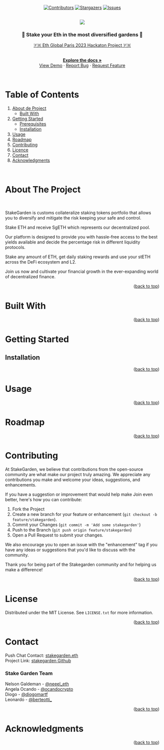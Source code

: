 <a name="readme-top"></a>

<div align="center">

[![Contributors][contributors-shield]][contributors-url]
[![Stargazers][stars-shield]][stars-url]
[![Issues][issues-shield]][issues-url]

</div>

<!-- PROJECT INTRO -->

<br />
<div align="center">
  <a href="https://github.com/StakeGarden/stakegarden">
    <img src="https://i.imgur.com/2XF05aM.png">
  </a>

 <h3 align="center"> 🌳 Stake your Eth in the most diversified gardens 🌳 </h3>

  <p align="center">

  [🇫🇷 Eth Global Paris 2023 Hackaton Project 🇫🇷](https://ethglobal.com/events/paris2023)

   <br />
    <a href="https://github.com/StakeGarden/stakegarden"><strong>Explore the docs »</strong></a>
    <br />
    <a href="https://github.com/StakeGarden/stakegarden">View Demo</a>
    ·
    <a href="https://github.com/StakeGarden/stakegarden">Report Bug</a>
    ·
    <a href="https://github.com/StakeGarden/stakegarden">Request Feature</a>
  </p>
</div>

<br />


<!-- TABLE OF CONTENTS -->

# Table of Contents 

1. [About de Project](#about-the-project)
    - [Built With](#built-with)
2. [Getting Started](#getting-started)
    - [Prerequisites](#prerequisites)
    - [Installation](#installation)
3. [Usage](#usage)
4. [Roadmap](#roadmap)
5. [Contributing](#contributing)
6. [Licence](#license)
7. [Contact](#contact)
8. [Acknowledgments](#acknowledgments)

<br />


<!-- ABOUT THE PROJECT -->

# About The Project


<br />

<!-- [![Product Name Screen Shot][product-screenshot]](https://example.com) -->

StakeGarden is customs collateralize staking tokens portfolio that allows you to diversify and mitigate the risk keeping your safe and control.

Stake ETH and receive SgETH which represents our decentralized pool. 

Our platform is designed to provide you with hassle-free access to the best yields available and decide the percentage risk in different liquidity protocols.

Stake any amount of ETH, get daily staking rewards and use your stETH across the DeFi ecosystem and L2.

Join us now and cultivate your financial growth in the ever-expanding world of decentralized finance.


<p align="right">(<a href="#readme-top">back to top</a>)</p>


# Built With

<!-- 

Join is proudly supported by the following sponsors:

* [![Polybase][Polybase.xyz]][Polybase-url]
* [![Push][Push.org]][Push-url]
* [![NFT.STORAGE][NFT.Storage]][NFT-url]
* [![Spheron][Spheron.network]][Spheron-url]
* [![ENS][Ens.domains]][Ens-url]
* [![Filecoin][Filecoin.io]][Filecoin-url]

In the development of the Join website, we used the following technologies:


* [![Next][Next.js]][Next-url]
* [![Chakra][chakra-ui]][chakra-url]
* [![Node][Node.js]][Node-url]

These powerful tools and frameworks have helped us create a seamless user experience and ensure the scalability and reliability of our platform.

-->

<p align="right">(<a href="#readme-top">back to top</a>)</p>



<!-- GETTING STARTED   -->


# Getting Started

<!-- 
To get started with Join, follow these steps:

1. Login with your wallet on the Join website at [letsjoin.xyz](letsjoin.xyz)

2. Explore the homepage to discover upcoming tech and web3 events. You can filter events by category, location, and format to find the ones that interest you.

3. Click on an event to view more details such as the date, time, speakers, and description.

4. Stay updated with event notifications through your preferred channels, such as email or push notifications on your mobile device.

5. Engage with the Join community by participating in discussions, networking with other attendees, and sharing your experiences.

That's it! You are now ready to make the most of Join and stay connected with the tech and web3 event scene. -->


## Installation 

<!-- To get started with Join installation, follow these steps:

1. Clone the repo
   ```sh
   git clone https://github.com/sheva323/JOIN
   ```
2. Navigate to the project directory:
   ```sh
   cd join
   ```
3. Install the necessary dependencies:
   ```js
   npm install
   ```
4.  Configure the environment variables:
  * Rename the .env.example file to .env.
  * Open the .env file and fill in the required configuration values.
5. Start the development server:
    ```js
   npm run dev
   ```
6. Open your web browser and visit http://localhost:3000 to access the Join application.

Please note that the above steps assume you have Node.js and npm (Node Package Manager) installed on your machine.

Enjoy using Join and stay connected with the exciting world of tech and web3 events!

-->
<p align="right">(<a href="#readme-top">back to top</a>)</p>



<!-- USAGE EXAMPLES -->

# Usage

<!-- Acá va el demo en video y un par de bundles -->

<!--Use this space to show useful examples of how a project can be used. Additional screenshots, code examples and demos work well in this space. You may also link to more resources.

_For more examples, please refer to the [Documentation](https://example.com)_ -->

<p align="right">(<a href="#readme-top">back to top</a>)</p>



<!-- ROADMAP -->
# Roadmap

<!-- 
- [x] Event reminder scheduling
- [x] Event filtering by date: today, weekend, next week
- [x] Dev tooling for loading fixtures on Polygon
- [x] Aggregated event visualization across different platforms
- [x] Gasless transactions
- [ ] Add Protocol of Events (content-agnostic)
- [ ] DAO Suit Tooling
- [ ] Payment Method
- [ ] Decentralized Mentoring
- [ ] SDK for easily creating events from any source
- [ ] After an event is completed, update with links to recordings, slides, repositories, or other historical resources. This allows users to look back in time and view events on-demand, having all the related resources in one place.
- [ ] Community events incentives for creating events, updating a past event with recording links, reporting events with malicious or incorrect information, etc.



See the [open issues](https://github.com/StakeGarden/stakegarden/issues) for a full list of proposed features (and known issues).

-->

<p align="right">(<a href="#readme-top">back to top</a>)</p>


<!-- CONTRIBUTING -->

# Contributing

At StakeGarden, we believe that contributions from the open-source community are what make our project truly amazing. We appreciate any contributions you make and welcome your ideas, suggestions, and enhancements.

If you have a suggestion or improvement that would help make Join even better, here's how you can contribute:

1. Fork the Project
2. Create a new branch for your feature or enhancement (`git checkout -b feature/stakegarden`).
3. Commit your Changes (`git commit -m 'Add some stakegarden'`)
4. Push to the Branch (`git push origin feature/stakegarden`)
5. Open a Pull Request to submit your changes.

We also encourage you to open an issue with the "enhancement" tag if you have any ideas or suggestions that you'd like to discuss with the community.

Thank you for being part of the Stakegarden community and for helping us make a difference!

<p align="right">(<a href="#readme-top">back to top</a>)</p>


<!-- LICENSE -->
# License

Distributed under the MIT License. See `LICENSE.txt` for more information.

<p align="right">(<a href="#readme-top">back to top</a>)</p>


<!-- CONTACT -->

# Contact

Push Chat Contact: [stakegarden.eth](https://app.push.org/chat)
<br />
Project Link: [stakegarden Github](https://github.com/StakeGarden/stakegarden)
<br />


### Stake Garden Team


Nelson Galdeman - [@neeel_eth](https://twitter.com/neeel_eth)
<br />
Angela Ocando - [@ocandocrypto](https://twitter.com/ocandocrypto) 
<br />
Diogo - [@diogomartf](https://twitter.com/diogomartf) 
<br />
Leonardo - [@berteotti_](https://twitter.com/berteotti_) 
<br />

<p align="right">(<a href="#readme-top">back to top</a>)</p>


<!-- ACKNOWLEDGMENTS -->

# Acknowledgments

<!-- 

We would like to express our gratitude to the following resources that have been invaluable in the development of Stake Garden:

* [Push Protocol Docs](https://docs.push.org/hub/)
* [Polybase Docs](https://polybase.xyz/docs/introduction)
* [Spheron Docs](https://docs.spheron.network/)
* [ENS Docs](https://docs.ens.domains/)
* [NFT.Storage Docs](https://nft.storage/docs/)
* [Filecoin Docs](https://docs.filecoin.io/)

These resources have provided valuable insights, tools, and inspiration throughout the development process. We appreciate their contributions to the web development community.

-->

<p align="right">(<a href="#readme-top">back to top</a>)</p>



<!-- MARKDOWN LINKS  CUIDADO ACÁ QUE DEBO CAMBIAr ESTO-->

[contributors-shield]: https://img.shields.io/github/contributors/sheva323/JOIN.svg?style=for-the-badge
[contributors-url]: https://github.com/StakeGarden/stakegarden/graphs/contributors
[stars-shield]: https://img.shields.io/github/stars/sheva323/JOIN.svg?style=for-the-badge
[stars-url]:https://github.com/StakeGarden/stakegarden/stargazers
[issues-shield]: https://img.shields.io/github/issues/sheva323/JOIN.svg?style=for-the-badge
[issues-url]: https://github.com/StakeGarden/stakegarden/issues
<!-- [license-shield]: https://img.shields.io/github/license/sheva323/JOIN.svg?style=for-the-badge
[license-url]: https://github.com/sheva323/JOIN/blob/main/LICENSE.txt -->


<!-- IMAGES -->

[product-screenshot]: images/product.png

<!-- SPONSORS -->

[Polybase.xyz]:https://img.shields.io/badge/Polybase-FFFFFF?style=for-the-badge&logo=polybase&logoColor=black
[Polybase-url]:https://polybase.xyz
[Push.org]:https://img.shields.io/badge/push-e03dc1?style=for-the-badge&logo=push&logoColor=white
[Push-url]:https://push.org
[NFT.Storage]:https://img.shields.io/badge/nft.storage-EE4116?style=for-the-badge&logo=nftdotstorage&logoColor=white
[NFT-url]:https://nft.storage
[Spheron.network]:https://img.shields.io/badge/spheron-0000ff?style=for-the-badge&logo=spheron&logoColor=blue
[Spheron-url]:https://spheron.network/
[Ens.domains]:https://img.shields.io/badge/ens-4f81fe?style=for-the-badge&logo=ens&logoColor=blue
[Ens-url]:https://ens.domains/
[Filecoin.io]:https://img.shields.io/badge/filecoin-40bec8?style=for-the-badge&logo=filecoin&logoColor=blue
[Filecoin-url]:https://filecoin.io/

<!-- TOOLS AND FRAMEWORKS  -->


[Next.js]: https://img.shields.io/badge/next.js-000000?style=for-the-badge&logo=nextdotjs&logoColor=white
[Next-url]: https://nextjs.org/
[chakra-ui]:https://img.shields.io/badge/chakra-2ABFB3?style=for-the-badge&logo=chakraui&logoColor=white
[chakra-url]:https://chakra-ui.com
[Node.js]:https://img.shields.io/badge/node.js-333333?style=for-the-badge&logo=nodedotjs&logoColor=689F63
[Node-url]:https://nodejs.org/en

<!-- Made with Love <3 después de un laaaaaargo laaaaargo tiempo sin tocar estas vainas del código md hehe> -->